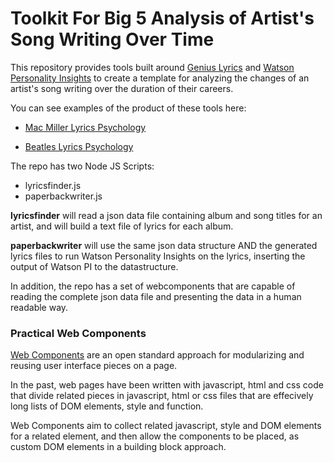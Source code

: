 # Toolkit For Big 5 Analysis of Artist's Song Writing Over Time 

This repository provides tools built around [Genius Lyrics](https://genius.com/) and [Watson Personality Insights](https://www.ibm.com/watson/services/personality-insights/) to create a template for analyzing the changes of an artist's song writing over the duration of their careers.

You can see examples of the product of these tools here:

- [Mac Miller Lyrics Psychology](https://mcconville.github.io/macmiller)

 - [Beatles Lyrics Psychology](https://mcconville.github.io/beatles)

 The repo has two Node JS Scripts:

 - lyricsfinder.js
 - paperbackwriter.js

**lyricsfinder** will read a json data file containing album and song titles for an artist, and will build a text file of lyrics for each album.

**paperbackwriter** will use the same json data structure AND the generated lyrics files to run Watson Personality Insights on the lyrics, inserting the output of Watson PI to the datastructure.

In addition, the repo has a set of webcomponents that are capable of reading the complete json data file and presenting the data in a human readable way.


### Practical Web Components

[Web Components](https://developer.mozilla.org/en-US/docs/Web/Web_Components) are an open standard approach for modularizing and reusing user interface pieces on a page. 

In the past, web pages have been written with javascript, html and css code that divide related pieces in javascript, html or css files that are effecively long lists of DOM elements, style and function.

 Web Components aim to collect related javascript, style and DOM elements for a related element, and then allow the components to be placed, as custom DOM elements in a building block approach.

 


